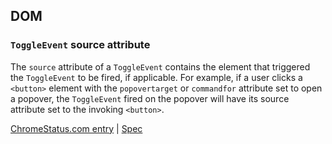 ## DOM

### `ToggleEvent` source attribute

The `source` attribute of a `ToggleEvent` contains the element that triggered the `ToggleEvent` to be fired, if applicable. For example, if a user clicks a `<button>` element with the `popovertarget` or `commandfor` attribute set to open a popover, the `ToggleEvent` fired on the popover will have its source attribute set to the invoking `<button>`.

[ChromeStatus.com entry](https://chromestatus.com/feature/5165304401100800) | [Spec](https://html.spec.whatwg.org/multipage/interaction.html#the-toggleevent-interface)
